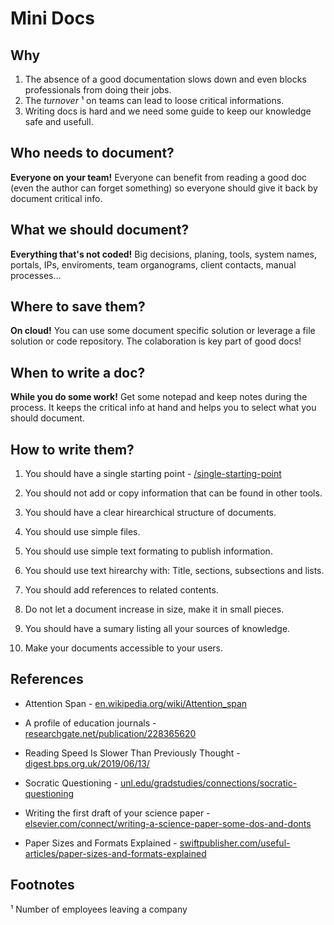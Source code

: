 # Mini Docs

## Why

1. The absence of a good documentation slows down and even blocks professionals from doing their jobs.
2. The _turnover_ ¹ on teams can lead to loose critical informations. 
3. Writing docs is hard and we need some guide to keep our knowledge safe and usefull.

## Who needs to document?

**Everyone on your team!** Everyone can benefit from reading a good doc (even the author can forget something) so everyone should give it back by document critical info.

## What we should document?

**Everything that's not coded!** Big decisions, planing, tools, system names, portals, IPs, enviroments, team organograms, client contacts, manual processes...

## Where to save them?

**On cloud!** You can use some document specific solution or leverage a file solution or code repository. The colaboration is key part of good docs!

## When to write a doc?

**While you do some work!** Get some notepad and keep notes during the process. It keeps the critical info at hand and helps you to select what you should document.

## How to write them?

1. You should have a single starting point - [/single-starting-point](https://edumco.github.io/minimal-docs/single-starting-point/)

2. You should not add or copy information that can be found in other tools.

3. You should have a clear hirearchical structure of documents.

4. You should use simple files.

5. You should use simple text formating to publish information.

6. You should use text hirearchy with: Title, sections, subsections and lists.

7. You should add references to related contents.

8. Do not let a document increase in size, make it in small pieces.

9. You should have a sumary listing all your sources of knowledge.

10. Make your documents accessible to your users.

## References

- Attention Span - [en.wikipedia.org/wiki/Attention_span](https://en.wikipedia.org/wiki/Attention_span)

- A profile of education journals - [researchgate.net/publication/228365620](https://www.researchgate.net/publication/228365620_A_profile_of_education_journals)

- Reading Speed Is Slower Than Previously Thought - [digest.bps.org.uk/2019/06/13/](https://digest.bps.org.uk/2019/06/13/)

- Socratic Questioning - [unl.edu/gradstudies/connections/socratic-questioning](https://www.unl.edu/gradstudies/connections/socratic-questioning)

- Writing the first draft of your science paper - [elsevier.com/connect/writing-a-science-paper-some-dos-and-donts](https://www.elsevier.com/connect/writing-a-science-paper-some-dos-and-donts)

- Paper Sizes and Formats Explained - [swiftpublisher.com/useful-articles/paper-sizes-and-formats-explained](https://www.swiftpublisher.com/useful-articles/paper-sizes-and-formats-explained)

## Footnotes

¹ Number of employees leaving a company
